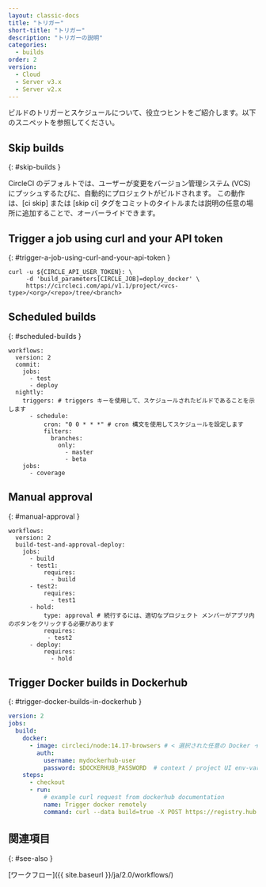 ```yaml
---
layout: classic-docs
title: "トリガー"
short-title: "トリガー"
description: "トリガーの説明"
categories:
  - builds
order: 2
version:
  - Cloud
  - Server v3.x
  - Server v2.x
---
```



ビルドのトリガーとスケジュールについて、役立つヒントをご紹介します。以下のスニペットを参照してください。

## Skip builds
{: #skip-builds }

CircleCI のデフォルトでは、ユーザーが変更をバージョン管理システム (VCS) にプッシュするたびに、自動的にプロジェクトがビルドされます。 この動作は、[ci skip] または [skip ci] タグをコミットのタイトルまたは説明の任意の場所に追加することで、オーバーライドできます。


## Trigger a job using curl and your API token
{: #trigger-a-job-using-curl-and-your-api-token }

```
curl -u ${CIRCLE_API_USER_TOKEN}: \
     -d 'build_parameters[CIRCLE_JOB]=deploy_docker' \
     https://circleci.com/api/v1.1/project/<vcs-type>/<org>/<repo>/tree/<branch>
```

## Scheduled builds
{: #scheduled-builds }

```
workflows:
  version: 2
  commit:
    jobs:
      - test
      - deploy
  nightly:
    triggers: # triggers キーを使用して、スケジュールされたビルドであることを示します
      - schedule:
          cron: "0 0 * * *" # cron 構文を使用してスケジュールを設定します
          filters:
            branches:
              only:
                - master
                - beta
    jobs:
      - coverage
```

## Manual approval
{: #manual-approval }

```
workflows:
  version: 2
  build-test-and-approval-deploy:
    jobs:
      - build
      - test1:
          requires:
            - build
      - test2:
          requires:
            - test1
      - hold:
          type: approval # 続行するには、適切なプロジェクト メンバーがアプリ内のボタンをクリックする必要があります
          requires:
           - test2
      - deploy:
          requires:
            - hold
```

## Trigger Docker builds in Dockerhub
{: #trigger-docker-builds-in-dockerhub }

```yaml
version: 2
jobs:
  build:
    docker:
      - image: circleci/node:14.17-browsers # < 選択された任意の Docker イメージ
        auth:
          username: mydockerhub-user
          password: $DOCKERHUB_PASSWORD  # context / project UI env-var reference
    steps:
      - checkout
      - run:
          # example curl request from dockerhub documentation
          name: Trigger docker remotely
          command: curl --data build=true -X POST https://registry.hub.docker.com/u/svendowideit/testhook/trigger/be579c82-7c0e-11e4-81c4-0242ac110020/
```

## 関連項目
{: #see-also }

[ワークフロー]({{ site.baseurl }}/ja/2.0/workflows/)
